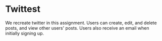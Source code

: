 # **Twittest**

We recreate twitter in this assignment. Users can create, edit, and delete posts, and view other users' posts. Users also receive an email when initially signing up.
